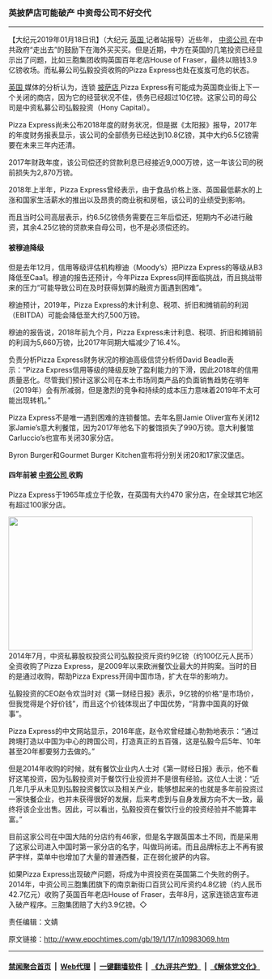 ### 英披萨店可能破产 中资母公司不好交代
------------------------

<p>
 【大纪元2019年01月18日讯】（大纪元
 <a href="http://www.epochtimes.com/gb/tag/%E8%8B%B1%E5%9B%BD.html">
  英国
 </a>
 记者站报导）近些年，
 <a href="http://www.epochtimes.com/gb/tag/%E4%B8%AD%E8%B5%84%E5%85%AC%E5%8F%B8.html">
  中资公司
 </a>
 在中共政府“走出去”的鼓励下在海外买买买。但是近期，中方在英国的几笔投资已经显示出了问题，比如三胞集团收购英国百年老店House of Fraser，最终以赔钱3.9亿镑收场。而私募公司弘毅投资收购的Pizza Express也处在岌岌可危的状态。
</p>
<p>
 <a href="http://www.epochtimes.com/gb/tag/%E8%8B%B1%E5%9B%BD.html">
  英国
 </a>
 媒体的分析认为，连锁
 <a href="http://www.epochtimes.com/gb/tag/%E6%8A%AB%E8%90%A8%E5%BA%97.html">
  披萨店
 </a>
 Pizza Express有可能成为英国商业街上下一个关闭的商店，因为它的经营状况不佳，债务已经超过10亿镑。这家公司的母公司是中资私募公司弘毅投资（Hony Capital）。
</p>
<p>
 Pizza Express尚未公布2018年度的财务状况，但是据《太阳报》报导，2017年的年度财务报表显示，该公司的全部债务已经达到10.8亿镑，其中大约6.5亿镑需要在未来三年内还清。
</p>
<p>
 2017年财政年度，该公司偿还的贷款利息已经接近9,000万镑，这一年该公司的税前损失为2,870万镑。
</p>
<p>
 2018年上半年，Pizza Express曾经表示，由于食品价格上涨、英国最低薪水的上涨和国家生活薪水的推出以及昂贵的商业税和房租，该公司的业绩受到影响。
</p>
<p>
 而且当时公司高层表示，约6.5亿镑债务需要在三年后偿还，短期内不必进行融资，其余4.25亿镑的贷款来自母公司，也不是必须偿还的。
</p>
<h4>
 被穆迪降级
</h4>
<p>
 但是去年12月，信用等级评估机构穆迪（Moody’s）把Pizza Express的等级从B3降低至Caa1。穆迪的报告还预计，今年Pizza Express同样面临挑战，而且挑战带来的压力“可能导致公司在及时获得划算的融资方面遇到困难”。
</p>
<p>
 穆迪预计，2019年，Pizza Express的未计利息、税项、折旧和摊销前的利润（EBITDA）可能会降低至大约7,500万镑。
</p>
<p>
 穆迪的报告说，2018年前九个月，Pizza Express未计利息、税项、折旧和摊销前的利润为5,660万镑，比2017年同期大幅减少了16.4%。
</p>
<p>
 负责分析Pizza Express财务状况的穆迪高级信贷分析师David Beadle表示：“Pizza Express信用等级的降级反映了盈利能力的下滑，因此2018年的信用质量恶化。尽管我们预计这家公司在本土市场同类产品的负面销售趋势在明年（2019年）会有所减弱，但是激烈的竞争和持续的成本压力意味着2019年不太可能出现转机。”
</p>
<p>
 Pizza Express不是唯一遇到困难的连锁餐馆。去年名厨Jamie Oliver宣布关闭12家Jamie’s意大利餐馆，因为2017年他名下的餐馆损失了990万镑。意大利餐馆Carluccio’s也宣布关闭30家分店。
</p>
<p>
 Byron Burger和Gourmet Burger Kitchen宣布将分别关闭20和17家汉堡店。
</p>
<h4>
 四年前被
 <a href="http://www.epochtimes.com/gb/tag/%E4%B8%AD%E8%B5%84%E5%85%AC%E5%8F%B8.html">
  中资公司
 </a>
 收购
</h4>
<p>
 Pizza Express于1965年成立于伦敦，在英国有大约470 家分店，在全球其它地区有超过100家分店。
</p>
<p>
 <a href="http://i.epochtimes.com/assets/uploads/2019/01/Pizza-Express.jpg">
  <img alt="" class="aligncenter size-full wp-image-10983092" height="264" src="http://i.epochtimes.com/assets/uploads/2019/01/Pizza-Express.jpg" width="482"/>
 </a>
 2014年7月，中资私募股权投资公司弘毅投资斥资约9亿镑（约100亿元人民币）全资收购了Pizza Express，是2009年以来欧洲餐饮业最大的并购案。当时的目的是通过收购，帮助Pizza Express开阔中国市场，扩大在华的影响力。
</p>
<p>
 弘毅投资的CEO赵令欢当时对《第一财经日报》表示，9亿镑的价格“是市场价，但我觉得是个好价钱”，而且这个价钱体现出了中国优势，“背靠中国真的好做事”。
</p>
<p>
 Pizza Express的中文网站显示，2016年底，赵令欢曾经雄心勃勃地表示：“通过跨境打造以中国为中心的跨国公司，打造真正的五百强，这是弘毅今后5年、10年甚至20年都要努力去做的。”
</p>
<p>
 但是2014年收购的时候，就有餐饮业业内人士对《第一财经日报》表示，他不看好这笔投资，因为弘毅投资对于餐饮行业投资并不是很有经验。这位人士说：“近几年几乎从未见到弘毅投资餐饮以及相关产业，能够想起来的也就是多年前投资过一家快餐企业，也并未获得很好的发展，后来考虑到与自身发展方向不大一致，最终将该企业出售。因此，可以看出，弘毅投资在餐饮行业的投资经验并不能算丰富。”
</p>
<p>
 目前这家公司在中国大陆的分店约有46家，但是名字跟英国本土不同，而是采用了这家公司进入中国时第一家分店的名字，叫做玛尚诺。而且品牌标志上不再有披萨字样，菜单中也增加了大量的普通西餐，正在弱化披萨的内容。
</p>
<p>
 如果Pizza Express出现破产问题，将成为中资投资在英国第二个失败的例子。2014年，中资公司三胞集团旗下的南京新街口百货公司斥资约4.8亿镑（约人民币42.7亿元）收购了英国百年老店House of Fraser，去年8月，这家连锁店宣布进入破产程序。三胞集团赔了大约3.9亿镑。◇
</p>
<p>
 责任编辑：文婧
</p>

原文链接：http://www.epochtimes.com/gb/19/1/17/n10983069.htm


------------------------
#### [禁闻聚合首页](https://github.com/gfw-breaker/banned-news/blob/master/README.md) &nbsp;|&nbsp; [Web代理](https://github.com/gfw-breaker/open-proxy/blob/master/README.md) &nbsp;|&nbsp; [一键翻墙软件](https://github.com/gfw-breaker/nogfw/blob/master/README.md) &nbsp;|&nbsp; [《九评共产党》](https://github.com/gfw-breaker/9ping.md/blob/master/README.md#九评之一评共产党是什么) &nbsp;|&nbsp; [《解体党文化》](https://github.com/gfw-breaker/jtdwh.md/blob/master/README.md#绪论)